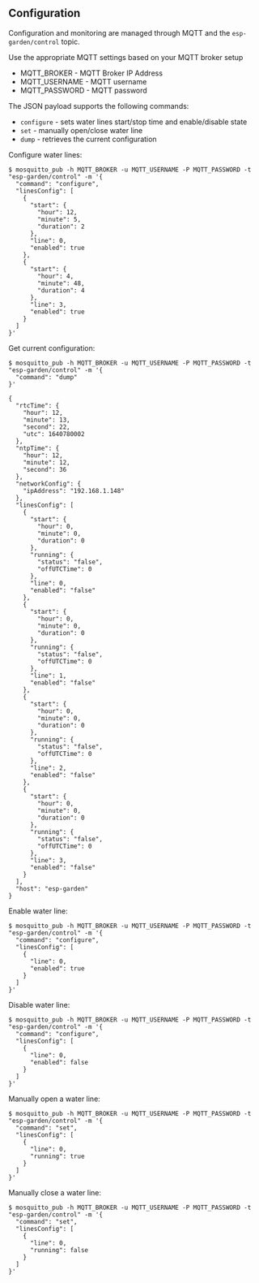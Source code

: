 ## Configuration

Configuration and monitoring are managed through MQTT and the `esp-garden/control` topic.

Use the appropriate MQTT settings based on your MQTT broker setup

- MQTT_BROKER - MQTT Broker IP Address
- MQTT_USERNAME - MQTT username
- MQTT_PASSWORD - MQTT password

The JSON payload supports the following commands:

- `configure` - sets water lines start/stop time and enable/disable state
- `set` - manually open/close water line
- `dump` - retrieves the current configuration

Configure water lines:

```
$ mosquitto_pub -h MQTT_BROKER -u MQTT_USERNAME -P MQTT_PASSWORD -t "esp-garden/control" -m '{
  "command": "configure",
  "linesConfig": [
    {
      "start": {
        "hour": 12,
        "minute": 5,
        "duration": 2
      },
      "line": 0,
      "enabled": true
    },
    {
      "start": {
        "hour": 4,
        "minute": 48,
        "duration": 4
      },
      "line": 3,
      "enabled": true
    } 
  ]
}'
```

Get current configuration:

```
$ mosquitto_pub -h MQTT_BROKER -u MQTT_USERNAME -P MQTT_PASSWORD -t "esp-garden/control" -m '{
  "command": "dump"
}'

{
  "rtcTime": {
    "hour": 12,
    "minute": 13,
    "second": 22,
    "utc": 1640780002
  },
  "ntpTime": {
    "hour": 12,
    "minute": 12,
    "second": 36
  },
  "networkConfig": {
    "ipAddress": "192.168.1.148"
  },
  "linesConfig": [
    {
      "start": {
        "hour": 0,
        "minute": 0,
        "duration": 0
      },
      "running": {
        "status": "false",
        "offUTCTime": 0
      },
      "line": 0,
      "enabled": "false"
    },
    {
      "start": {
        "hour": 0,
        "minute": 0,
        "duration": 0
      },
      "running": {
        "status": "false",
        "offUTCTime": 0
      },
      "line": 1,
      "enabled": "false"
    },
    {
      "start": {
        "hour": 0,
        "minute": 0,
        "duration": 0
      },
      "running": {
        "status": "false",
        "offUTCTime": 0
      },
      "line": 2,
      "enabled": "false"
    },
    {
      "start": {
        "hour": 0,
        "minute": 0,
        "duration": 0
      },
      "running": {
        "status": "false",
        "offUTCTime": 0
      },
      "line": 3,
      "enabled": "false"
    }
  ],
  "host": "esp-garden"
}

```

Enable water line:

```
$ mosquitto_pub -h MQTT_BROKER -u MQTT_USERNAME -P MQTT_PASSWORD -t "esp-garden/control" -m '{
  "command": "configure",
  "linesConfig": [
    {
      "line": 0,
      "enabled": true
    }
  ]
}'
```

Disable water line:

```
$ mosquitto_pub -h MQTT_BROKER -u MQTT_USERNAME -P MQTT_PASSWORD -t "esp-garden/control" -m '{
  "command": "configure",
  "linesConfig": [
    {
      "line": 0,
      "enabled": false
    }
  ]
}'
```

Manually open a water line:

```
$ mosquitto_pub -h MQTT_BROKER -u MQTT_USERNAME -P MQTT_PASSWORD -t "esp-garden/control" -m '{
  "command": "set",
  "linesConfig": [
    { 
      "line": 0,
      "running": true
    }  
  ]
}'
```

Manually close a water line:

```
$ mosquitto_pub -h MQTT_BROKER -u MQTT_USERNAME -P MQTT_PASSWORD -t "esp-garden/control" -m '{
  "command": "set",
  "linesConfig": [
    { 
      "line": 0,
      "running": false
    }  
  ]
}' 
```
